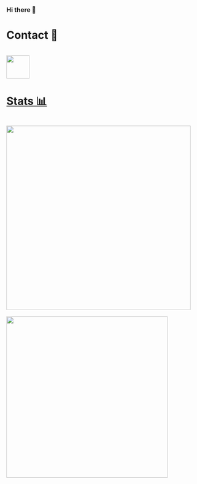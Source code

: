 ### Hi there 👋

<!--
**dhannyjsb/dhannyjsb** is a ✨ _special_ ✨ repository because its `README.md` (this file) appears on your GitHub profile.

Here are some ideas to get you started:

- 🔭 I’m currently working on ...
- 🌱 I’m currently learning ...
- 👯 I’m looking to collaborate on ...
- 🤔 I’m looking for help with ...
- 💬 Ask me about ...
- 📫 How to reach me: ...
- 😄 Pronouns: ...
- ⚡ Fun fact: ...
-->

<h1>Contact 📝</h1>
<br>
<a href="https://discord.gg/"><img src="https://upload.wikimedia.org/wikipedia/fr/thumb/0/05/Discord.svg/1200px-Discord.svg.png" width="60">
<h1>Stats 📊</h1><br>

<a href="https://github.com/dhannyjsb">
  <img align="center" src="https://github-readme-stats.vercel.app/api?username=dhannyjsb&show_icons=true&theme=dark&?count_private=true&include_all_commits=true" width="480">
  <br>
  <br>
  <img src="https://github-readme-stats.vercel.app/api/top-langs/?username=dhannyjsb&layout=compact&theme=dark" width="420">
</a>

